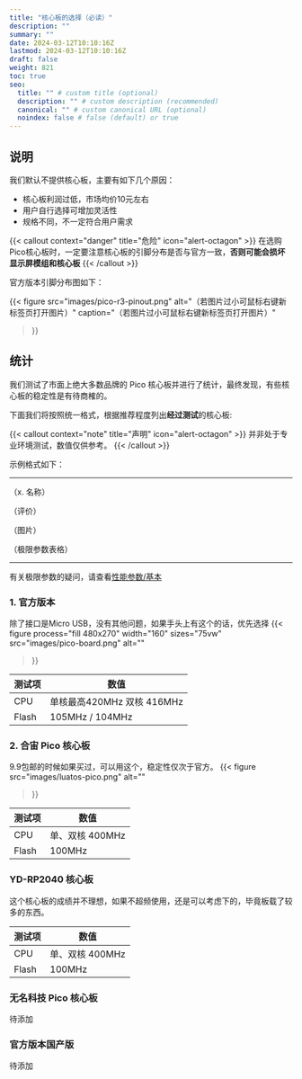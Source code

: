 ```yaml
---
title: "核心板的选择（必读）"
description: ""
summary: ""
date: 2024-03-12T10:10:16Z
lastmod: 2024-03-12T10:10:16Z
draft: false
weight: 821
toc: true
seo:
  title: "" # custom title (optional)
  description: "" # custom description (recommended)
  canonical: "" # custom canonical URL (optional)
  noindex: false # false (default) or true
---
```


## 说明

我们默认不提供核心板，主要有如下几个原因：

- 核心板利润过低，市场均价10元左右
- 用户自行选择可增加灵活性
- 规格不同，不一定符合用户需求


{{< callout context="danger" title="危险" icon="alert-octagon" >}}
在选购Pico核心板时，一定要注意核心板的引脚分布是否与官方一致，**否则可能会损坏显示屏模组和核心板**
{{< /callout >}}

官方版本引脚分布图如下：

{{< figure
  src="images/pico-r3-pinout.png"
  alt="（若图片过小可鼠标右键新标签页打开图片）"
  caption="（若图片过小可鼠标右键新标签页打开图片）"  
>}}

##  统计
我们测试了市面上绝大多数品牌的 Pico 核心板并进行了统计，最终发现，有些核心板的稳定性是有待商榷的。

下面我们将按照统一格式，根据推荐程度列出**经过测试**的核心板:

{{< callout context="note" title="声明" icon="alert-octagon" >}}
并非处于专业环境测试，数值仅供参考。
{{< /callout >}}

示例格式如下：

------

 （x. 名称）

（评价）

（图片）

（极限参数表格）

------

有关极限参数的疑问，请查看[性能参数/基本](/docs/performance/basic/)

### 1. 官方版本

除了接口是Micro USB，没有其他问题，如果手头上有这个的话，优先选择
{{< figure
  process="fill 480x270"
  width="160"
  sizes="75vw"
  src="images/pico-board.png"
  alt=""
>}}


| 测试项    |   数值  | 
| --- | --- |
| CPU | 单核最高420MHz 双核 416MHz |
| Flash | 105MHz / 104MHz |

### 2. 合宙 Pico 核心板

9.9包邮的时候如果买过，可以用这个，稳定性仅次于官方。
{{< figure
  src="images/luatos-pico.png"
  alt=""
>}}

| 测试项    |   数值  | 
| --- | --- |
| CPU | 单、双核 400MHz |
| Flash | 100MHz |

### YD-RP2040 核心板

这个核心板的成绩并不理想，如果不超频使用，还是可以考虑下的，毕竟板载了较多的东西。

| 测试项    |   数值  | 
| --- | --- |
| CPU | 单、双核 400MHz |
| Flash | 100MHz |

### 无名科技 Pico 核心板

待添加

### 官方版本国产版

待添加